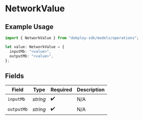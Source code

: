 # NetworkValue

## Example Usage

```typescript
import { NetworkValue } from "dokploy-sdk/models/operations";

let value: NetworkValue = {
  inputMb: "<value>",
  outputMb: "<value>",
};
```

## Fields

| Field              | Type               | Required           | Description        |
| ------------------ | ------------------ | ------------------ | ------------------ |
| `inputMb`          | *string*           | :heavy_check_mark: | N/A                |
| `outputMb`         | *string*           | :heavy_check_mark: | N/A                |